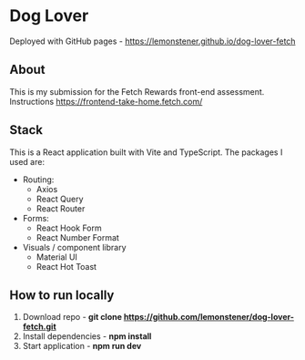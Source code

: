 # Dog Lover
Deployed with GitHub pages - https://lemonstener.github.io/dog-lover-fetch

## About
This is my submission for the Fetch Rewards front-end assessment. Instructions https://frontend-take-home.fetch.com/

## Stack
This is a React application built with Vite and TypeScript. The packages I used are:
- Routing:
  - Axios
  - React Query
  - React Router
- Forms:
  - React Hook Form
  - React Number Format
- Visuals / component library
  - Material UI
  - React Hot Toast

## How to run locally
1. Download repo - **git clone https://github.com/lemonstener/dog-lover-fetch.git**
2. Install dependencies - **npm install**
3. Start application - **npm run dev**